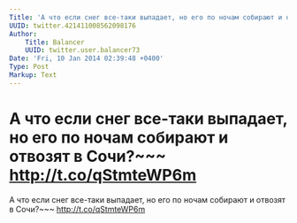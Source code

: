 ```yaml
---
Title: 'А что если снег все-таки выпадает, но его по ночам собирают и отвозят в Сочи?~~~ http://t.co/qStmteWP6m'
UUID: twitter.421411008562098176
Author:
    Title: Balancer
    UUID: twitter.user.balancer73
Date: 'Fri, 10 Jan 2014 02:39:48 +0400'
Type: Post
Markup: Text
---
```


# А что если снег все-таки выпадает, но его по ночам собирают и отвозят в Сочи?~~~ http://t.co/qStmteWP6m

А что если снег все-таки выпадает, но его по ночам собирают
и отвозят в Сочи?~~~ http://t.co/qStmteWP6m